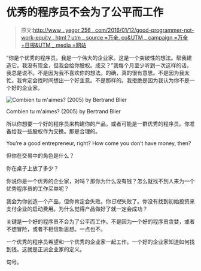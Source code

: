 # 优秀的程序员不会为了公平而工作

> 原文:[http://www . yegor 256 . com/2016/01/12/good-programmer-not-work-equity . html？utm _ source =万全. co&UTM _ campaign =万全+日报&UTM _ media =网站](http://www.yegor256.com/2016/01/12/good-programmers-dont-work-for-equity.html?utm_source=wanqu.co&utm_campaign=Wanqu+Daily&utm_medium=website)



“你是个优秀的程序员。我是一个伟大的企业家。这是一个突破性的想法。帮我建造它。我没有现金，但我会给你股权。成交？”我每个月至少听到一次这样的话，我总是说不。不是因为我不喜欢你的想法。的确，真的很有意思。不是因为我太忙。我肯定会找时间想出一个好主意。不是那样的。我拒绝是因为我认为你不是一个好的企业家。

![Combien tu m'aimes? (2005) by Bertrand Blier](../Images/01ba149a59f6cc8589e8fa3b48d98474.png)

Combien tu m'aimes? (2005) by Bertrand Blier



所以你想要一个好的程序员来构建你的产品。或者可能是一群优秀的程序员。你准备给我一些股权作为交换。那是合理的。

<aside class="quote">You’re a good entrepreneur, right? How come you don’t have money, then?</aside>

但你在交易中的角色是什么？

你在桌子上放了多少？

你说你是一个优秀的企业家，对吗？那你为什么没有钱？怎么就找不到人来为一个优秀程序员的工作买单呢？

我会为你创造一个产品，但你肯定会失败。你*已经*失败了。你没有找到初始投资来支付企业的启动费用。为什么觉得产品做好了就一定会成功？

关键是一个好的程序员不会为了公平而工作。不是因为一个好的程序员贪婪，或者不想冒险，或者不相信新思想。一点也不。

一个优秀的程序员希望和一个优秀的企业家一起工作。一个好的企业家知道如何找到钱。这就是正派企业家的定义。

句号。

